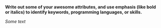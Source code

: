 __Write out some of your awesome attributes, and use emphasis (like bold or italics) to identify keywords, programming languages, or skills.__

_Some text_
